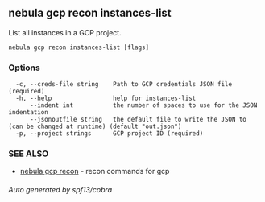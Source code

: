 ## nebula gcp recon instances-list

List all instances in a GCP project.

```
nebula gcp recon instances-list [flags]
```

### Options

```
  -c, --creds-file string    Path to GCP credentials JSON file (required)
  -h, --help                 help for instances-list
      --indent int           the number of spaces to use for the JSON indentation
      --jsonoutfile string   the default file to write the JSON to (can be changed at runtime) (default "out.json")
  -p, --project strings      GCP project ID (required)
```

### SEE ALSO

* [nebula gcp recon](nebula_gcp_recon.md)	 - recon commands for gcp

###### Auto generated by spf13/cobra
